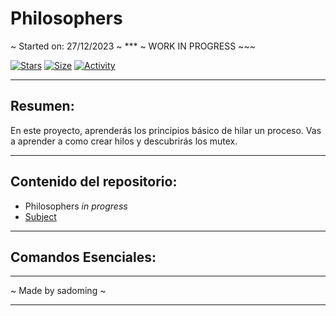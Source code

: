 # Philosophers

~ Started on: 27/12/2023 ~ *** ~ WORK IN PROGRESS ~~~ 

[![Stars](https://img.shields.io/github/stars/Sulig/Philosophers?color=ffff00&label=Stars&logo=Stars&style=?style=flat)](https://github.com/Sulig/Philosophers)
[![Size](https://img.shields.io/github/repo-size/Sulig/Philosophers?color=blue&label=Size&logo=Size&style=?style=flat)](https://github.com/Sulig/Philosophers)
[![Activity](https://img.shields.io/github/last-commit/Sulig/Philosophers?color=orange&label=Last%20Commit&style=flat)](https://github.com/Sulig/Philosophers)
 
***
## Resumen:
En este proyecto, aprenderás los principios básico de hilar un proceso.
Vas a aprender a como crear hilos y descubrirás los mutex.

***
## Contenido del repositorio:
- Philosophers *in progress*
- [Subject](https://github.com/Sulig/Philosophers/blob/master/Philosophers.pdf)

***
## Comandos Esenciales:


***
~ Made by sadoming ~
***
